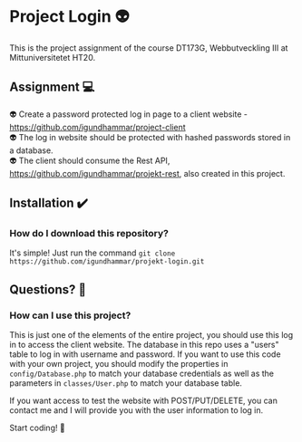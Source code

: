 # Project Login 👽
This is the project assignment of the course DT173G, Webbutveckling III at Mittuniversitetet HT20.


## Assignment 💻
👽 Create a password protected log in page to a client website - https://github.com/igundhammar/project-client \
👽 The log in website should be protected with hashed passwords stored in a database. \
👽 The client should consume the Rest API, https://github.com/igundhammar/projekt-rest, also created in this project.


## Installation ✔️

### How do I download this repository?
It's simple! Just run the command `git clone https://github.com/igundhammar/projekt-login.git`

## Questions? 🤔
### How can I use this project?
This is just one of the elements of the entire project, you should use this log in to access the client website.
The database in this repo uses a "users" table to log in with username and password.
If you want to use this code with your own project, you should modify the properties in `config/Database.php` to match your database credentials as well as
the parameters in `classes/User.php` to match your database table.

If you want access to test the website with POST/PUT/DELETE, you can contact me and I will provide you with the user information to log in.

Start coding! 🙂



